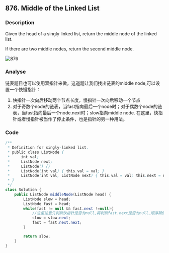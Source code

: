 ## 876. Middle of the Linked List
### Description
Given the head of a singly linked list, return the middle node of the linked list.

If there are two middle nodes, return the second middle node.

![876](https://github.com/liu2su/leetcode/assets/96462566/a8262fcd-b71e-46f4-a0be-9c6d1c2e5cc4)

### Analyse
链表题目也可以使用双指针来做，这道题让我们找出链表的middle node,可以设置一个快慢指针：

1. 快指针一次向后移动两个节点长度，慢指针一次向后移动一个节点
2. 对于奇数个node的链表，当fast指向最后一个node时；对于偶数个node的链表，当fast指向最后一个node.next时；slow指向middle node.
在这里，快指针或者慢指针被当作了停止条件，也是指针的另一种用法。

### Code
```java
/**
 * Definition for singly-linked list.
 * public class ListNode {
 *     int val;
 *     ListNode next;
 *     ListNode() {}
 *     ListNode(int val) { this.val = val; }
 *     ListNode(int val, ListNode next) { this.val = val; this.next = next; }
 * }
 */
class Solution {
    public ListNode middleNode(ListNode head) {
        ListNode slow = head;
        ListNode fast = head;
        while(fast != null && fast.next !=null){
            //这里注意先判断快指针是否为null,再判断fast.next是否为null,顺序颠倒会招致报错。
            slow = slow.next;
            fast = fast.next.next;
        }

        return slow;
    }
}
```
